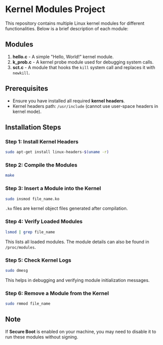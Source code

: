 # Kernel Modules Project

This repository contains multiple Linux kernel modules for different functionalities. Below is a brief description of each module:

## Modules
1. **hello.c** - A simple "Hello, World!" kernel module.
2. **k_prob.c** - A kernel probe module used for debugging system calls.
3. **sct.c** - A module that hooks the `kill` system call and replaces it with `newkill`.

## Prerequisites
- Ensure you have installed all required **kernel headers**.
- Kernel headers path: `/usr/include` (cannot use user-space headers in kernel mode).

## Installation Steps

### Step 1: Install Kernel Headers
```sh
sudo apt-get install linux-headers-$(uname -r)
```

### Step 2: Compile the Modules
```sh
make
```

### Step 3: Insert a Module into the Kernel
```sh
sudo insmod file_name.ko
```
`.ko` files are kernel object files generated after compilation.

### Step 4: Verify Loaded Modules
```sh
lsmod | grep file_name
```
This lists all loaded modules. The module details can also be found in `/proc/modules`.

### Step 5: Check Kernel Logs
```sh
sudo dmesg
```
This helps in debugging and verifying module initialization messages.

### Step 6: Remove a Module from the Kernel
```sh
sudo rmmod file_name
```

## Note
If **Secure Boot** is enabled on your machine, you may need to disable it to run these modules without signing.

